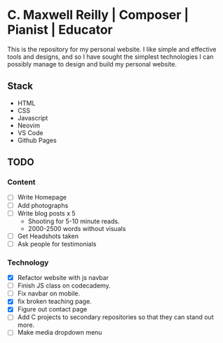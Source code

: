 # C. Maxwell Reilly | Composer | Pianist | Educator
This is the repository for my personal website. I like simple and effective tools and designs, and
so I have sought the simplest technologies I can possibly manage to design and build my personal
website.

## Stack
- HTML
- CSS
- Javascript
- Neovim
- VS Code
- Github Pages

## TODO
### Content
- [ ] Write Homepage
- [ ] Add photographs
- [ ] Write blog posts x 5
    - Shooting for 5-10 minute reads.
    - 2000-2500 words without visuals
- [ ] Get Headshots taken
- [ ] Ask people for testimonials
### Technology
- [x] Refactor website with js navbar
- [ ] Finish JS class on codecademy.
- [ ] Fix navbar on mobile.
- [x] fix broken teaching page.
- [x] Figure out contact page
- [ ] Add C projects to secondary repositories so that they can stand out more.
- [ ] Make media dropdown menu
